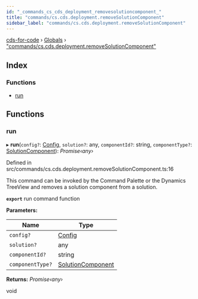 ```yaml
---
id: "_commands_cs_cds_deployment_removesolutioncomponent_"
title: "commands/cs.cds.deployment.removeSolutionComponent"
sidebar_label: "commands/cs.cds.deployment.removeSolutionComponent"
---
```


[cds-for-code](../index.md) › [Globals](../globals.md) › ["commands/cs.cds.deployment.removeSolutionComponent"](_commands_cs_cds_deployment_removesolutioncomponent_.md)

## Index

### Functions

* [run](_commands_cs_cds_deployment_removesolutioncomponent_.md#run)

## Functions

###  run

▸ **run**(`config?`: [Config](../interfaces/_api_cds_webapi_cdswebapi_.cdswebapi.config.md), `solution?`: any, `componentId?`: string, `componentType?`: [SolutionComponent](../enums/_api_cdssolutions_.cdssolutions.solutioncomponent.md)): *Promise‹any›*

Defined in src/commands/cs.cds.deployment.removeSolutionComponent.ts:16

This command can be invoked by the Command Palette or the Dynamics TreeView and removes a solution component from a solution.

**`export`** run command function

**Parameters:**

Name | Type |
------ | ------ |
`config?` | [Config](../interfaces/_api_cds_webapi_cdswebapi_.cdswebapi.config.md) |
`solution?` | any |
`componentId?` | string |
`componentType?` | [SolutionComponent](../enums/_api_cdssolutions_.cdssolutions.solutioncomponent.md) |

**Returns:** *Promise‹any›*

void

